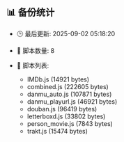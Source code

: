 ## 📊 备份统计

- 🕒 最后更新: 2025-09-02 05:18:20
- 📁 脚本数量: 8
- 📄 脚本列表:

  - IMDb.js (14921 bytes)
  - combined.js (222605 bytes)
  - danmu_auto.js (107871 bytes)
  - danmu_playurl.js (46921 bytes)
  - douban.js (96419 bytes)
  - letterboxd.js (33802 bytes)
  - person_movie.js (7843 bytes)
  - trakt.js (15474 bytes)

